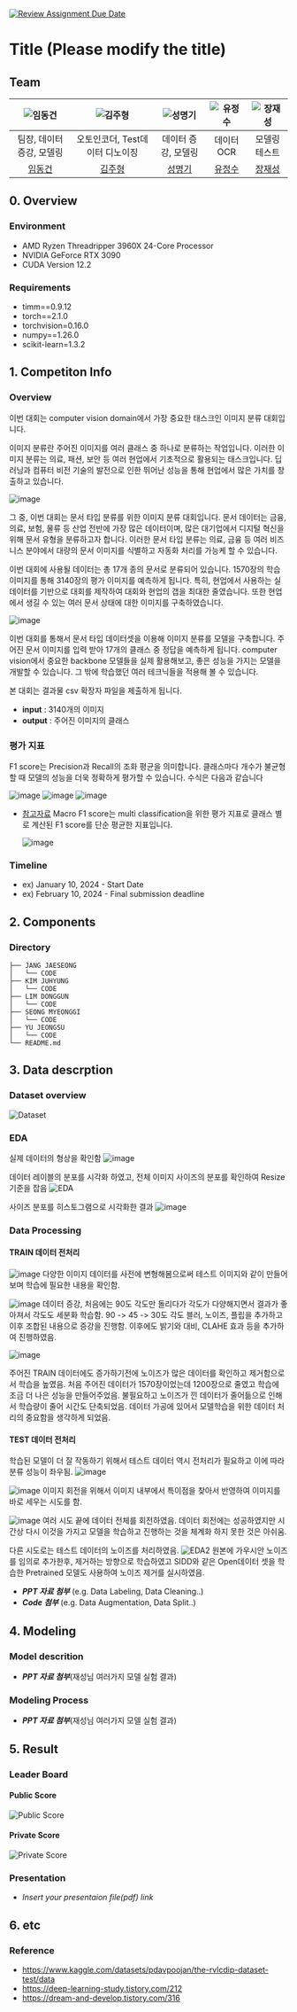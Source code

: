 [![Review Assignment Due Date](https://classroom.github.com/assets/deadline-readme-button-22041afd0340ce965d47ae6ef1cefeee28c7c493a6346c4f15d667ab976d596c.svg)](https://classroom.github.com/a/FVjNDCrt)
# Title (Please modify the title)
## Team

| ![임동건](https://avatars.githubusercontent.com/u/125024589?v=4) | ![김주형](https://avatars.githubusercontent.com/u/95218618?v=4) | ![성명기](https://avatars.githubusercontent.com/u/104310191?v=4) | ![유정수](https://avatars.githubusercontent.com/u/50096716?v=4) | ![장재성](https://avatars.githubusercontent.com/u/165862584?v=4) |
| :--------------------------------------------------------------: | :--------------------------------------------------------------: | :--------------------------------------------------------------: | :--------------------------------------------------------------: | :--------------------------------------------------------------: |
|            팀장, 데이터증강, 모델링          |          오토인코더, Test데이터 디노이징      |           데이터 증강, 모델링     |    데이터 OCR         |                모델링 테스트               |
|            [임동건](https://github.com/LimDG1981)             |            [김주형](https://github.com/AjouKim)             |            [성명기](https://github.com/SUNGMYEONGGI)             |            [유정수](https://github.com/Dream-Forge-Studios)             |            [장재성](https://github.com/mirrbandi)             |

## 0. Overview
### Environment
-   AMD Ryzen Threadripper 3960X 24-Core Processor
-   NVIDIA GeForce RTX 3090
-   CUDA Version 12.2

### Requirements    
-   timm==0.9.12
-   torch==2.1.0
-   torchvision=0.16.0
-   numpy==1.26.0
-   scikit-learn=1.3.2

## 1. Competiton Info
### Overview
 이번 대회는 computer vision domain에서 가장 중요한 태스크인 이미지 분류 대회입니다.

 이미지 분류란 주어진 이미지를 여러 클래스 중 하나로 분류하는 작업입니다. 이러한 이미지 분류는 의료, 패션, 보안 등 여러 현업에서 기초적으로 활용되는 태스크입니다. 딥러닝과 컴퓨터 비전 기술의 발전으로 인한 뛰어난 성능을 통해 현업에서 많은 가치를 창출하고 있습니다.

![image](https://github.com/UpstageAILab/upstage-cv-classification-cv2/assets/76687996/f35917ed-effd-4c5d-8f79-10fe1718bcc7)
  
  그 중, 이번 대회는 문서 타입 분류를 위한 이미지 분류 대회입니다. 문서 데이터는 금융, 의료, 보험, 물류 등 산업 전반에 가장 많은 데이터이며, 많은 대기업에서 디지털 혁신을 위해 문서 유형을 분류하고자 합니다. 이러한 문서 타입 분류는 의료, 금융 등 여러 비즈니스 분야에서 대량의 문서 이미지를 식별하고 자동화 처리를 가능케 할 수 있습니다.

이번 대회에 사용될 데이터는 총 17개 종의 문서로 분류되어 있습니다. 1570장의 학습 이미지를 통해 3140장의 평가 이미지를 예측하게 됩니다. 특히, 현업에서 사용하는 실 데이터를 기반으로 대회를 제작하여 대회와 현업의 갭을 최대한 줄였습니다. 또한 현업에서 생길 수 있는 여러 문서 상태에 대한 이미지를 구축하였습니다.

![image](https://github.com/UpstageAILab/upstage-cv-classification-cv2/assets/76687996/e69229b9-b3c1-443b-a5c2-2ce499667c89)

이번 대회를 통해서 문서 타입 데이터셋을 이용해 이미지 분류를 모델을 구축합니다. 주어진 문서 이미지를 입력 받아 17개의 클래스 중 정답을 예측하게 됩니다. computer vision에서 중요한 backbone 모델들을 실제 활용해보고, 좋은 성능을 가지는 모델을 개발할 수 있습니다. 그 밖에 학습했던 여러 테크닉들을 적용해 볼 수 있습니다.

본 대회는 결과물 csv 확장자 파일을 제출하게 됩니다.
-   **input** : 3140개의 이미지
-   **output** : 주어진 이미지의 클래스

### 평가 지표
F1 score는 Precision과 Recall의 조화 평균을 의미합니다. 클래스마다 개수가 불균형할 때 모델의 성능을 더욱 정확하게 평가할 수 있습니다. 수식은 다음과 같습니다
 
![image](https://github.com/UpstageAILab/upstage-cv-classification-cv2/assets/76687996/253cd5a2-0806-4822-8135-e5b35b8a88e3)
![image](https://github.com/UpstageAILab/upstage-cv-classification-cv2/assets/76687996/4b52b801-89df-4e6c-b86c-48219fde4c1e)
![image](https://github.com/UpstageAILab/upstage-cv-classification-cv2/assets/76687996/6dd9eedb-2c05-46cd-a6fd-80cf19d40b42)

- [참고자료](https://www.v7labs.com/blog/f1-score-guide)
Macro F1 score는 multi classification을 위한 평가 지표로 클래스 별로 계산된 F1 score를 단순 평균한 지표입니다.
    
    ![image](https://aistages-api-public-prod.s3.amazonaws.com/app/Files/01555d7c-ad8a-4ce3-9692-33d2be0eaaf6.png)

### Timeline
- ex) January 10, 2024 - Start Date
- ex) February 10, 2024 - Final submission deadline

## 2. Components

### Directory
```
├── JANG JAESEONG
│   └── CODE
├── KIM JUHYUNG
│   └── CODE
├── LIM DONGGUN
│   └── CODE
├── SEONG MYEONGGI
│   └── CODE
├── YU JEONGSU
│   └── CODE
└── README.md
```

## 3. Data descrption

### Dataset overview
![Dataset](https://raw.githubusercontent.com/SUNGMYEONGGI/image/main/Dataset%20%E1%84%80%E1%85%A2%E1%84%8B%E1%85%AD.png)

### EDA
실제 데이터의 형상을 확인함
![image](https://github.com/user-attachments/assets/22ec492a-995b-4023-837d-26bfe8ddd6ad)

데이터 레이블의 분포를 시각화 하였고, 전체 이미지 사이즈의 분포를 확인하여 Resize 기준을 잡음
![EDA](https://github.com/user-attachments/assets/d55daaf7-a786-416d-ba88-cce9cd30e3bb)

사이즈 분포를 히스토그램으로 시각화한 결과
![image](https://github.com/user-attachments/assets/16e00ca4-6016-440e-884a-77e4c08d678c)


### Data Processing

#### TRAIN 데이터 전처리
![image](https://github.com/user-attachments/assets/384e5edf-a952-4077-825b-3cbc6d4c82a1)
다양한 이미지 데이터를 사전에 변형해봄으로써 테스트 이미지와 같이 만들어 보며 학습에 필요한 내용을 확인함.

![image](https://github.com/user-attachments/assets/3f599871-6ae8-47a7-8796-9b41c97f1c07)
데이터 증강, 처음에는 90도 각도만 돌리다가 각도가 다양해지면서 결과가 좋아져서 각도도 세분화 학습함.
90 -> 45 -> 30도 각도
블러, 노이즈, 플립을 추가하고 이후 조합된 내용으로 증강을 진행함.
이후에도 밝기와 대비, CLAHE 효과 등을 추가하여 진행하였음.

![image](https://github.com/user-attachments/assets/d853af4b-bae5-4013-ab77-7975c254c4d8)

주어진 TRAIN 데이터에도 증가하기전에 노이즈가 많은 데이터를 확인하고 제거함으로서 학습을 높였음.
처음 주어진 데이터가 1570장이었는데 1200장으로 줄였고 학습에 조금 더 나은 성능을 만들어주었음.
불필요하고 노이즈가 낀 데이터가 줄어듦으로 인해서 학습량이 줄어 시간도 단축되었음.
데이터 가공에 있어서 모델학습을 위한 데이터 처리의 중요함을 생각하게 되었음.

#### TEST 데이터 전처리

학습된 모델이 더 잘 작동하기 위해서 테스트 데이터 역시 전처리가 필요하고 이에 따라 분류 성능이 좌우됨.
![image](https://github.com/user-attachments/assets/435f0656-4bbf-4500-97b6-484caef2ddc9)


![image](https://github.com/user-attachments/assets/9a17f396-3f45-49b8-84a9-c97115d7de25)
이미지 회전을 위해서 이미지 내부에서 특이점을 찾아서 반영하여 이미지를 바로 세우는 시도를 함.

![image](https://github.com/user-attachments/assets/8c73a0e9-b297-4e0a-b2af-2e05b79097fe)
여러 시도 끝에 데이터 전체를 회전하였음. 
데이터 회전에는 성공하였지만 시간상 다시 이것을 가지고 모델을 학습하고 진행하는 것을 체계화 하지 못한 것은 아쉬움.

다른 시도로는 테스트 데이터의 노이즈를 처리하였음.
![EDA2](https://github.com/user-attachments/assets/ed7f2caf-9e24-4d4d-bd1f-8bcd8ee22989)
원본에 가우시안 노이즈를 임의로 추가한후, 제거하는 방향으로 학습하였고
SIDD와 같은 Open데이터 셋을 학습한 Pretrained 모델도 사용하여 노이즈 제거를 실시하였음.

- **_PPT 자료 첨부_** (e.g. Data Labeling, Data Cleaning..)
- **_Code 첨부_** (e.g. Data Augmentation, Data Split..)

## 4. Modeling 
### Model descrition

- **_PPT 자료 첨부_**(재성님 여러가지 모델 실험 결과)

### Modeling Process

- **_PPT 자료 첨부_**(재성님 여러가지 모델 실험 결과)

## 5. Result

### Leader Board
#### Public Score
![Public Score](https://raw.githubusercontent.com/SUNGMYEONGGI/image/main/Public%20Score.png)
#### Private Score
![Private Score](https://raw.githubusercontent.com/SUNGMYEONGGI/image/main/Private%20Score.png)

### Presentation

- _Insert your presentaion file(pdf) link_

## 6. etc
### Reference

- https://www.kaggle.com/datasets/pdavpoojan/the-rvlcdip-dataset-test/data
- https://deep-learning-study.tistory.com/212
- https://dream-and-develop.tistory.com/316

